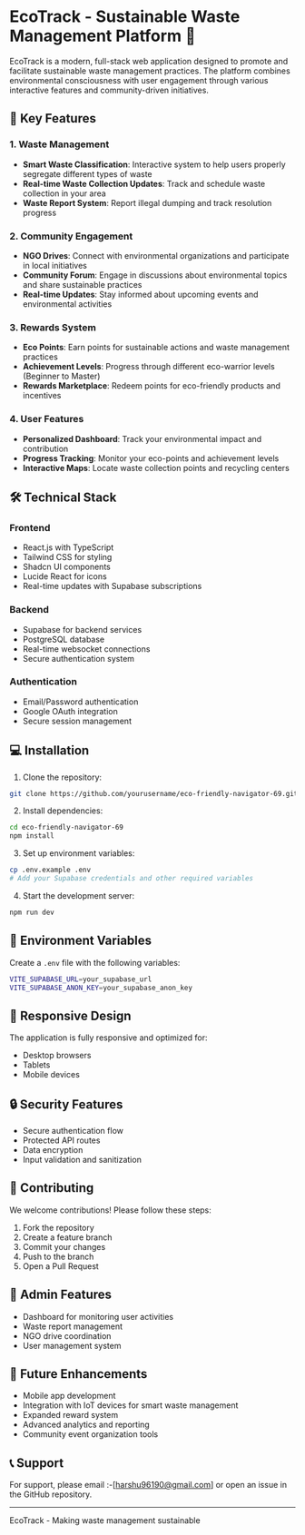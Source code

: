 # EcoTrack - Sustainable Waste Management Platform 🌱

EcoTrack is a modern, full-stack web application designed to promote and facilitate sustainable waste management practices. The platform combines environmental consciousness with user engagement through various interactive features and community-driven initiatives.

## 🌟 Key Features

### 1. Waste Management
- **Smart Waste Classification**: Interactive system to help users properly segregate different types of waste
- **Real-time Waste Collection Updates**: Track and schedule waste collection in your area
- **Waste Report System**: Report illegal dumping and track resolution progress

### 2. Community Engagement
- **NGO Drives**: Connect with environmental organizations and participate in local initiatives
- **Community Forum**: Engage in discussions about environmental topics and share sustainable practices
- **Real-time Updates**: Stay informed about upcoming events and environmental activities

### 3. Rewards System
- **Eco Points**: Earn points for sustainable actions and waste management practices
- **Achievement Levels**: Progress through different eco-warrior levels (Beginner to Master)
- **Rewards Marketplace**: Redeem points for eco-friendly products and incentives

### 4. User Features
- **Personalized Dashboard**: Track your environmental impact and contribution
- **Progress Tracking**: Monitor your eco-points and achievement levels
- **Interactive Maps**: Locate waste collection points and recycling centers

## 🛠️ Technical Stack

### Frontend
- React.js with TypeScript
- Tailwind CSS for styling
- Shadcn UI components
- Lucide React for icons
- Real-time updates with Supabase subscriptions

### Backend
- Supabase for backend services
- PostgreSQL database
- Real-time websocket connections
- Secure authentication system

### Authentication
- Email/Password authentication
- Google OAuth integration
- Secure session management

## 💻 Installation

1. Clone the repository:
```bash
git clone https://github.com/yourusername/eco-friendly-navigator-69.git
```

2. Install dependencies:
```bash
cd eco-friendly-navigator-69
npm install
```

3. Set up environment variables:
```bash
cp .env.example .env
# Add your Supabase credentials and other required variables
```

4. Start the development server:
```bash
npm run dev
```

## 🔐 Environment Variables

Create a `.env` file with the following variables:
```bash
VITE_SUPABASE_URL=your_supabase_url
VITE_SUPABASE_ANON_KEY=your_supabase_anon_key
```

## 📱 Responsive Design

The application is fully responsive and optimized for:
- Desktop browsers
- Tablets
- Mobile devices

## 🔒 Security Features

- Secure authentication flow
- Protected API routes
- Data encryption
- Input validation and sanitization

## 🤝 Contributing

We welcome contributions! Please follow these steps:

1. Fork the repository
2. Create a feature branch
3. Commit your changes
4. Push to the branch
5. Open a Pull Request

## 👥 Admin Features

- Dashboard for monitoring user activities
- Waste report management
- NGO drive coordination
- User management system

## 🎯 Future Enhancements

- Mobile app development
- Integration with IoT devices for smart waste management
- Expanded reward system
- Advanced analytics and reporting
- Community event organization tools

## 📞 Support

For support, please email :-[harshu96190@gmail.com]  or open an issue in the GitHub repository.

---

EcoTrack - Making waste management sustainable

